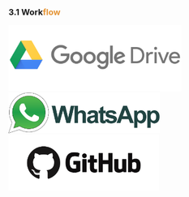 ### 3.1 Work<span style="color:#E49436">flow</span>

<img class="fragment" src="/00illustrations/drive.png" height="130px" style="border: none; box-shadow: 0px 0px 0px #000">
<br>
<img class="fragment" src="/00illustrations/whatsapp.png" height="80px" style="border: none; box-shadow: 0px 0px 0px #000; padding-top: -40px">
<br>
<img class="fragment" src="/00illustrations/github.png" height="110px" style="border: none; box-shadow: 0px 0px 0px #000; padding-top: -40px">

